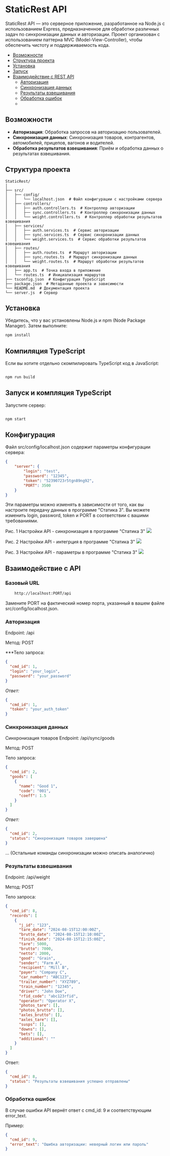 # StaticRest API

StaticRest API — это серверное приложение, разработанное на Node.js с использованием Express, предназначенное для обработки различных задач по синхронизации данных и авторизации. Проект организован с использованием паттерна MVC (Model-View-Controller), чтобы обеспечить чистоту и поддерживаемость кода.

- [Возможности](#возможности)
- [Структура проекта](#структура-проекта)
- [Установка](#установка)
- [Запуск](#компиляция-TypeScript)
- [Взаимодействие с REST API](#взаимодействие-с-rest-api)
  - [Авторизация](#авторизация)
  - [Синхронизация данных](#синхронизация-данных)
  - [Результаты взвешивания](#результаты-взвешивания)
  - [Обработка ошибок](#обработка-ошибок)
  - [](#)

## Возможности

- **Авторизация**: Обработка запросов на авторизацию пользователей.
- **Синхронизация данных**: Синхронизация товаров, контрагентов, автомобилей, прицепов, вагонов и водителей.
- **Обработка результатов взвешивания**: Приём и обработка данных о результатах взвешивания.

## Структура проекта

```plaintext
StaticRest/
│
├── src/
│   ├── config/
│   │   └── localhost.json  # Файл конфигурации с настройками сервера
│   ├── controllers/
│   │   ├── auth.controllers.ts  # Контроллер авторизации
│   │   ├── sync.controllers.ts  # Контроллер синхронизации данных
│   │   └── weight.controllers.ts  # Контроллер обработки результатов взвешивания
│   ├── services/
│   │   ├── auth.services.ts  # Сервис авторизации
│   │   ├── sync.services.ts  # Сервис синхронизации данных
│   │   └── weight.services.ts  # Сервис обработки результатов взвешивания
│   ├── routes/
│   │   ├── auth.routes.ts  # Маршрут авторизации
│   │   ├── sync.routes.ts  # Маршрут синхронизации данных
│   │   └── weight.routes.ts  # Маршрут обработки результатов взвешивания
│   ├── app.ts  # Точка входа в приложение
│   └── routes.ts  # Инициализация маршрутов
├── tsconfig.json  # Конфигурация TypeScript
├── package.json  # Метаданные проекта и зависимости
└── README.md  # Документация проекта
└── server.js  # Сервер

```

## Установка 
Убедитесь, что у вас установлены Node.js и npm (Node Package Manager). Затем выполните:

```cmd
npm install
```

## Компиляция TypeScript

Если вы хотите отдельно скомпилировать TypeScript код в JavaScript:

```cmd

npm run build

```

## Запуск и компляция TypeScript

Запустите сервер:

```cmd

npm start

```

## Конфигурация 

Файл src/config/localhost.json содержит параметры конфигурации сервера:

```json
{
	"server": {
		"login": "test",
		"password": "12345",
		"token": "52390723r5tgn89ng92",
		"PORT": 3500 
	}
}
```
Эти параметры можно изменять в зависимости от того, как вы настроите передачу данных в программе "Статика 3". Вы можете изменить login, password, token и PORT в соответствии с вашими требованиями.

Рис. 1 Настройки API - синхронизация в программе "Статика 3"
<img src = "./img/sin.jpg"/>

Рис. 2 Настройки API - интегрция в программе "Статика 3"
<img src = "./img/integration.jpg"/>

Рис. 3 Настройки API - параметры в программе "Статика 3"
<img src = "./img/settings.jpg"/>

## Взаимодействие с API

### Базовый URL

```bash
    http://localhost:PORT/api
```

Замените PORT на фактический номер порта, указанный в вашем файле src/config/localhost.json.

### Авторизация 

Endpoint: /api

Метод: POST

***Тело запроса:

```json
{
  "cmd_id": 1,
  "login": "your_login",
  "password": "your_password"
}
```

*Ответ:*

```json
{
  "cmd_id": 1,
  "token": "your_auth_token"
}
```

### Синхронизация данных 


Синхронизация товаров
Endpoint: /api/sync/goods

Метод: POST

Тело запроса:

```json
{
  "cmd_id": 2,
  "goods": [
    {
      "name": "Good 1",
      "code": "001",
      "coeff": 1.5
    }
  ]
}
```

*Ответ:*

```json
{
  "cmd_id": 2,
  "status": "Синхронизация товаров завершена"
}
```

... (Остальные команды синхронизации можно описать аналогично)

### Результаты взвешивания 

Endpoint: /api/weight

Метод: POST

Тело запроса:

```json
{
  "cmd_id": 8,
  "records": [
    {
      "j_id": "123",
      "tare_date": "2024-08-15T12:00:00Z",
      "brutto_date": "2024-08-15T12:10:00Z",
      "finish_date": "2024-08-15T12:15:00Z",
      "tare": 5000,
      "brutto": 7000,
      "netto": 2000,
      "good": "Grain",
      "sender": "Farm A",
      "recipient": "Mill B",
      "payer": "Company C",
      "car_number": "ABC123",
      "trailer_number": "XYZ789",
      "train_number": "12345",
      "driver": "John Doe",
      "rfid_code": "abc123rfid",
      "operator": "Operator X",
      "photos_tare": [],
      "photos_brutto": [],
      "axles_brutto": [],
      "axles_tare": [],
      "susps": [],
      "downs": [],
      "bets": [],
      "additional": ""
    }
  ]
}
```

Ответ:

```json
{
  "cmd_id": 8,
  "status": "Результаты взвешивания успешно отправлены"
}
```

### Обработка ошибок 

В случае ошибки API вернёт ответ с cmd_id: 9 и соответствующим error_text.

Пример:
```json
{
  "cmd_id": 9,
  "error_text": "Ошибка авторизации: неверный логин или пароль"
}
```
